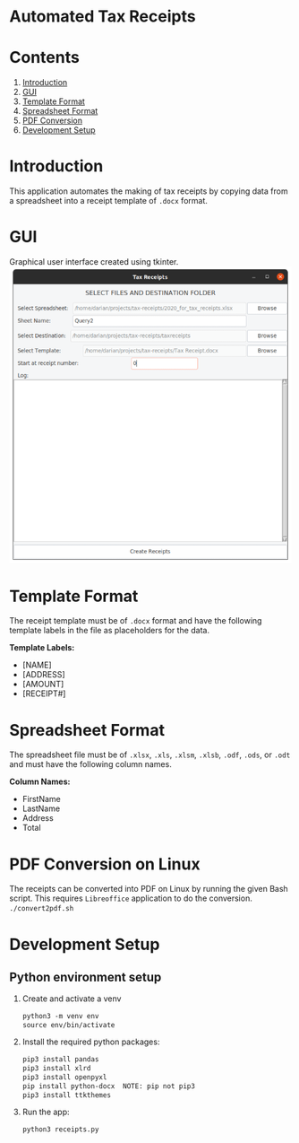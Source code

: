 # Automated Tax Receipts

# Contents
1. [Introduction](#introduction)
1. [GUI](#gui)
1. [Template Format](#template-format)
1. [Spreadsheet Format](#spreadsheet-format)
1. [PDF Conversion](#pdf-conversion)
1. [Development Setup](#development-setup)

# Introduction
This application automates the making of tax receipts by copying data from a spreadsheet
into a receipt template of `.docx` format.

# GUI
Graphical user interface created using tkinter.
![alt text](images/gui.png?raw=true "gui")

# Template Format
The receipt template must be of `.docx` format and have the following template labels
in the file as placeholders for the data.  

**Template Labels:**
* [NAME]
* [ADDRESS]
* [AMOUNT]
* [RECEIPT#]

# Spreadsheet Format
The spreadsheet file must be of `.xlsx`, `.xls`, `.xlsm`, `.xlsb`, `.odf`, `.ods`, or `.odt` and 
must have the following column names.

**Column Names:**
* FirstName
* LastName
* Address
* Total

# PDF Conversion on Linux
The receipts can be converted into PDF on Linux by running the given Bash script.
This requires `Libreoffice` application to do the conversion.
    ```
    ./convert2pdf.sh
    ```

# Development Setup
## Python environment setup
1. Create and activate a venv
    ```
    python3 -m venv env
    source env/bin/activate 
    ```
1. Install the required python packages:
    ```
    pip3 install pandas
    pip3 install xlrd
    pip3 install openpyxl
    pip install python-docx  NOTE: pip not pip3
    pip3 install ttkthemes
    ```
1. Run the app:
    ```
    python3 receipts.py
    ```
